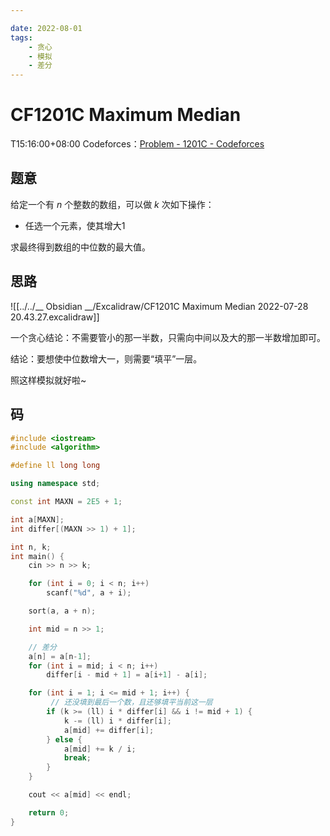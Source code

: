 ```yaml
---

date: 2022-08-01
tags:
    - 贪心
    - 模拟
    - 差分
---
```


# CF1201C Maximum Median

T15:16:00+08:00
Codeforces：[Problem - 1201C - Codeforces](https://codeforces.com/problemset/problem/1201/C)

## 题意

给定一个有 $n$ 个整数的数组，可以做 $k$ 次如下操作：

- 任选一个元素，使其增大1

求最终得到数组的中位数的最大值。

## 思路

![[../../__ Obsidian __/Excalidraw/CF1201C Maximum Median 2022-07-28 20.43.27.excalidraw]]

一个贪心结论：不需要管小的那一半数，只需向中间以及大的那一半数增加即可。

结论：要想使中位数增大一，则需要“填平”一层。

照这样模拟就好啦~

## 码

```cpp
#include <iostream>
#include <algorithm>

#define ll long long

using namespace std;

const int MAXN = 2E5 + 1;

int a[MAXN];
int differ[(MAXN >> 1) + 1];

int n, k;
int main() {
    cin >> n >> k;

    for (int i = 0; i < n; i++)
        scanf("%d", a + i);

    sort(a, a + n);

	int mid = n >> 1;

	// 差分
    a[n] = a[n-1];
    for (int i = mid; i < n; i++)
        differ[i - mid + 1] = a[i+1] - a[i];

    for (int i = 1; i <= mid + 1; i++) {
	     // 还没填到最后一个数，且还够填平当前这一层
        if (k >= (ll) i * differ[i] && i != mid + 1) {
            k -= (ll) i * differ[i];
            a[mid] += differ[i];
        } else {
            a[mid] += k / i;
            break;
        }
    }

    cout << a[mid] << endl;

    return 0;
}

```